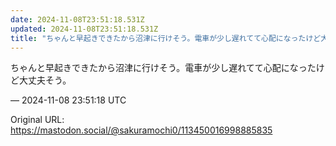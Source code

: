 ```yaml
---
date: 2024-11-08T23:51:18.531Z
updated: 2024-11-08T23:51:18.531Z
title: "ちゃんと早起きできたから沼津に行けそう。電車が少し遅れてて心配になったけど大丈夫[...]"
---
```


<p>ちゃんと早起きできたから沼津に行けそう。電車が少し遅れてて心配になったけど大丈夫そう。</p>

&mdash; 2024-11-08 23:51:18 UTC

Original URL: https://mastodon.social/@sakuramochi0/113450016998885835
